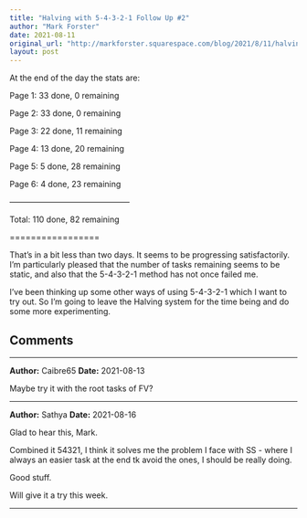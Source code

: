 ```yaml
---
title: "Halving with 5-4-3-2-1 Follow Up #2"
author: "Mark Forster"
date: 2021-08-11
original_url: "http://markforster.squarespace.com/blog/2021/8/11/halving-with-5-4-3-2-1-follow-up-2.html"
layout: post
---
```


At the end of the day the stats are:

Page 1: 33 done, 0 remaining

Page 2: 33 done, 0 remaining

Page 3: 22 done, 11 remaining

Page 4: 13 done, 20 remaining

Page 5: 5 done, 28 remaining

Page 6: 4 done, 23 remaining

———————————————

Total: 110 done, 82 remaining

=================

That’s in a bit less than two days. It seems to be progressing satisfactorily. I’m particularly pleased that the number of tasks remaining seems to be static, and also that the 5-4-3-2-1 method has not once failed me.

I’ve been thinking up some other ways of using 5-4-3-2-1 which I want to try out. So I’m going to leave the Halving system for the time being and do some more experimenting.


## Comments

---

**Author:** Caibre65
**Date:** 2021-08-13

Maybe try it with the root tasks of FV?

---

**Author:** Sathya
**Date:** 2021-08-16

Glad to hear this, Mark.  
  
Combined it 54321, I think it solves me the problem I face with SS - where I always an easier task at the end tk avoid the ones, I should be really doing.  
  
Good stuff.  
  
Will give it a try this week.

---
